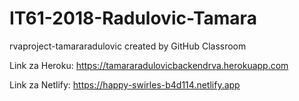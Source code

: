 # IT61-2018-Radulovic-Tamara
rvaproject-tamararadulovic created by GitHub Classroom

Link za Heroku: https://tamararadulovicbackendrva.herokuapp.com

Link za Netlify: https://happy-swirles-b4d114.netlify.app
